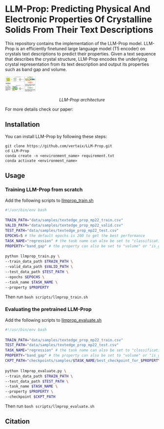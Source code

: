 # LLM-Prop: Predicting Physical And Electronic Properties Of Crystalline Solids From Their Text Descriptions
This repository contains the implementation of the LLM-Prop model. LLM-Prop is an efficiently finetuned large language model (T5 encoder) on crystals text descriptions to predict their properties. Given a text sequence that describes the crystal structure, LLM-Prop encodes the underlying crystal representation from its text description and output its properties such as band gap and volume. 

<!-- ![](figures/llmprop_architecture.png) -->
<img src="figures/llmprop_architecture.png" alt="image" width="100" height="auto">

<p align="center">
<em>LLM-Prop architecture</em>
</p>

For more details check our paper: 

## Installation
You can install LLM-Prop by following these steps:
```
git clone https://github.com/vertaix/LLM-Prop.git
cd LLM-Prop
conda create -n <environment_name> requirement.txt
conda activate <environment_name>
```
## Usage
### Training LLM-Prop from scratch
Add the following scripts to [llmprop_train.sh](https://github.com/vertaix/LLM-Prop/tree/main/scripts/llmprop_train.sh)
```bash
#!/usr/bin/env bash

TRAIN_PATH="data/samples/textedge_prop_mp22_train.csv"
VALID_PATH="data/samples/textedge_prop_mp22_valid.csv"
TEST_PATH="data/samples/textedge_prop_mp22_test.csv"
EPOCHS=5 # the default epochs is 200 to get the best performance
TASK_NAME="regression" # the task name can also be set to "classification"
PROPERTY="band_gap" # the property can also be set to "volume" or "is_gap_direct". Note that if the task name is set to classification, only "is_gap_direct" is allowed here. And if the task name is set to regression, only "band_gap" or "volume" is allowed here.

python llmprop_train.py \
--train_data_path $TRAIN_PATH \
--valid_data_path $VALID_PATH \
--test_data_path $TEST_PATH \
--epochs $EPOCHS \
--task_name $TASK_NAME \
--property $PROPERTY

```
Then run ``` bash scripts/llmprop_train.sh ```

### Evaluating the pretrained LLM-Prop
Add the following scripts to [llmprop_evaluate.sh](https://github.com/vertaix/LLM-Prop/tree/main/scripts/llmprop_evaluate.sh)
```bash
#!/usr/bin/env bash

TRAIN_PATH="data/samples/textedge_prop_mp22_train.csv"
TEST_PATH="data/samples/textedge_prop_mp22_test.csv"
TASK_NAME="regression" # the task name can also be set to "classification"
PROPERTY="band_gap" # the property can also be set to "volume" or "is_gap_direct". Note that if the task name is set to classification, only "is_gap_direct" is allowed here. And if the task name is set to regression, only "band_gap" or "volume" is allowed here.
CKPT_PATH="checkpoints/samples/$TASK_NAME/best_checkpoint_for_$PROPERTY.tar.gz" # path to the best model if the property to be predicted

python llmprop_evaluate.py \
--train_data_path $TRAIN_PATH \
--test_data_path $TEST_PATH \
--task_name $TASK_NAME \
--property $PROPERTY \
--checkpoint $CKPT_PATH
```
Then run ``` bash scripts/llmprop_evaluate.sh ```

## Citation
